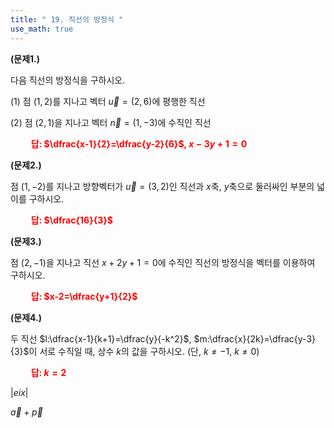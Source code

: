 ```yaml
---
title: " 19. 직선의 방정식 "
use_math: true
---
```


**(문제1.)** 

다음 직선의 방정식을 구하시오.

(1) 점 $(1, 2)$를 지나고 벡터 $\vec{u}=(2, 6)$에 평행한 직선

(2) 점 $(2, 1)$을 지나고 벡터 $\vec{n}=(1, -3)$에 수직인 직선

**<span style="color: red;">$\qquad$답: $\dfrac{x-1}{2}=\dfrac{y-2}{6}$, $x-3y+1=0$</span>** 


**(문제2.)** 

점 $(1, -2)$를 지나고 방향벡터가 $\vec{u}=(3, 2)$인 직선과 $x$축, $y$축으로 둘러싸인 부분의 넓이를 구하시오.

 **<span style="color: red;">$\qquad$답: $\dfrac{16}{3}$</span>** 


**(문제3.)** 

점 $(2, -1)$을 지나고 직선 $x+2y+1=0$에 수직인 직선의 방정식을 벡터를 이용하여 구하시오.

 **<span style="color: red;">$\qquad$답: $x-2=\dfrac{y+1}{2}$</span>** 


**(문제4.)** 

두 직선 $l:\dfrac{x-1}{k+1}=\dfrac{y}{-k^2}$, $m:\dfrac{x}{2k}=\dfrac{y-3}{3}$이 서로 수직일 때, 상수 $k$의 값을 구하시오. (단, $k\ne-1$, $k\ne0$)

 **<span style="color: red;">$\qquad$답: $k=2$</span>** 

$|eix|$

$\vec{a}+\vec{p}$